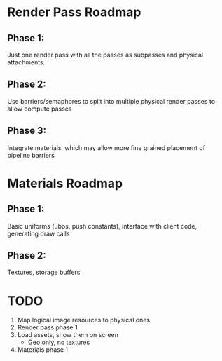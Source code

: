 # Render Pass Roadmap
## Phase 1: 
Just one render pass with all the passes as subpasses and physical attachments. 
## Phase 2: 
Use barriers/semaphores to split into multiple physical render passes to allow compute passes
## Phase 3: 
Integrate materials, which may allow more fine grained placement of pipeline barriers

# Materials Roadmap
## Phase 1:
Basic uniforms (ubos, push constants), interface with client code, generating draw calls
## Phase 2:
Textures, storage buffers

# TODO
1. Map logical image resources to physical ones
2. Render pass phase 1
3. Load assets, show them on screen
    - Geo only, no textures
4. Materials phase 1
